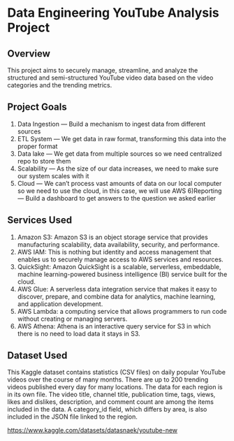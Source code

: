 # Data Engineering YouTube Analysis Project

## Overview

This project aims to securely manage, streamline, and analyze the structured and semi-structured YouTube video data based on the video categories and the trending metrics.

## Project Goals

1) Data Ingestion — Build a mechanism to ingest data from different sources
2) ETL System — We get data in raw format, transforming this data into the proper format
3) Data lake — We get data from multiple sources so we need centralized repo to store them
4) Scalability — As the size of our data increases, we need to make sure our system scales with it
5) Cloud — We can’t process vast amounts of data on our local computer so we need to use the cloud, in this case, we will use AWS
6)Reporting — Build a dashboard to get answers to the question we asked earlier

## Services Used

1. Amazon S3: Amazon S3 is an object storage service that provides manufacturing scalability, data availability, security, and performance.
2. AWS IAM: This is nothing but identity and access management that enables us to securely manage access to AWS services and resources.
3. QuickSight: Amazon QuickSight is a scalable, serverless, embeddable, machine learning-powered business intelligence (BI) service built for the cloud.
4. AWS Glue: A serverless data integration service that makes it easy to discover, prepare, and combine data for analytics, machine learning, and application development.
5. AWS Lambda: a computing service that allows programmers to run code without creating or managing servers.
6. AWS Athena: Athena is an interactive query service for S3 in which there is no need to load data it stays in S3.

## Dataset Used

This Kaggle dataset contains statistics (CSV files) on daily popular YouTube videos over the course of many months. There are up to 200 trending videos published every day for many locations. The data for each region is in its own file. The video title, channel title, publication time, tags, views, likes and dislikes, description, and comment count are among the items included in the data. A category_id field, which differs by area, is also included in the JSON file linked to the region.

https://www.kaggle.com/datasets/datasnaek/youtube-new


